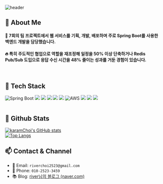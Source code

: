 <div>
  
  <!--Header-->
![header](https://capsule-render.vercel.app/api?type=waving&color=gradient&height=300&section=header&text=Welcome%20to%20RiverChoi%20Github%20%F0%9F%A4%97&fontSize=50)
  
</div>

<div>
  <!--Body-->
  
  ## 👀 About Me
  #### :raising_hand: 7회의 팀 프로젝트에서 웹 서비스를 기획, 개발, 배포하며 주로 Spring Boot를 사용한 백엔드 개발을 담당했습니다.<br/>
  #### :fire: 특히 주도적인 협업으로 역할을 재조정해 일정을 50% 이상 단축하거나 Redis Pub/Sub 도입으로 응답 수신 시간을 48% 줄이는 성과를 거둔 경험이 있습니다.<br/>
  <br/>
  
  ## 🧱 Tech Stack
  ![Spring Boot](https://img.shields.io/badge/Spring%20Boot-6DB33F?style=flat-square&logo=Spring%20Boot&logoColor=white)
  <img src="https://img.shields.io/badge/MySQL-4479A1?style=flat-square&logo=MySQL&logoColor=white"/>
  <img src="https://img.shields.io/badge/Oracle-F80000?style=flat-square&logo=Oracle&logoColor=white"/>
  <img src="https://img.shields.io/badge/MariaDB-003545?style=flat-square&logo=MariaDB&logoColor=white"/>
  <img src="https://img.shields.io/badge/Redis-DC382D?style=flat-square&logo=Redis&logoColor=white"/>
  <img src="https://img.shields.io/badge/MongoDB-47A248?style=flat-square&logo=MongoDB&logoColor=white"/>
  ![AWS](https://img.shields.io/badge/AWS-232F3E?style=flat-square&logo=Amazon%20AWS&logoColor=white)
  <img src="https://img.shields.io/badge/React-61DAFB?style=flat-square&logo=React&logoColor=white"/>
  <img src="https://img.shields.io/badge/Thymeleaf-005F0F?style=flat-square&logo=Thymeleaf&logoColor=white"/>
  <img src="https://img.shields.io/badge/JSP-007396?style=flat-square&logo=Java&logoColor=white"/>
  <br/>
  <br/>
  
  ## 🤔 Github Stats
  [![karamChoi's GitHub stats](https://github-readme-stats.vercel.app/api/?username=karamChoi2523)](https://github.com/anuraghazra/github-readme-stats)
  <br/>
  [![Top Langs](https://github-readme-stats.vercel.app/api/top-langs/?username=karamChoi2523&layout=compact&theme=default)](https://github.com/anuraghazra/github-readme-stats)

  ## 📫 Contact & Channel
  - 📧 Email: `riverchoi2523@gmail.com`  
  - 📱 Phone: `010-2523-3459`  
  - 📚 Blog: [river님의 블로그 (naver.com)](https://blog.naver.com/riverchoi2523)
  
</div>

<!--
**karamChoi2523/karamChoi2523** is a ✨ _special_ ✨ repository because its `README.md` (this file) appears on your GitHub profile.

Here are some ideas to get you started:

- 🔭 I’m currently working on ...
- 🌱 I’m currently learning ...
- 👯 I’m looking to collaborate on ...
- 🤔 I’m looking for help with ...
- 💬 Ask me about ...
- 📫 How to reach me: ...
- 😄 Pronouns: ...
- ⚡ Fun fact: ...
-->
